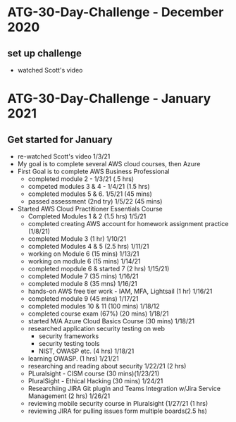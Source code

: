 # ATG-30-Day-Challenge - December 2020
## set up challenge
- watched Scott's video
# ATG-30-Day-Challenge - January 2021
## Get started for January
- re-watched Scott's video 1/3/21
- My goal is to complete several AWS cloud courses, then Azure
- First Goal is to complete AWS Business Professional
  - completed module 2 - 1/3/21 (.5 hrs)
  - competed modules 3 & 4 - 1/4/21 (1.5 hrs)
  - completed modules 5 & 6. 1/5/21 (45 mins)
  - passed assessment (2nd try) 1/5/22 (45 mins)
- Started AWS Cloud Practitioner Essentials Course
  - Completed Modules 1 & 2 (1.5 hrs) 1/5/21
  - completed creating AWS account for homework assignment practice (1/8/21)
  - completed Module 3 (1 hr) 1/10/21
  - completed Modules 4 & 5 (2.5 hrs) 1/11/21
  - working on Module 6 (15 mins) 1/13/21
  - working on modlule 6 (15 mins) 1/14/21
  - completed mopdule 6 & started 7 (2 hrs) 1/15/21)
  - completed Module 7 (35 mins) 1/16/21
  - completed module 8 (35 mns) 1/16/21
  - hands-on AWS free tier work - IAM, MFA, Lightsail (1 hr) 1/16/21
  - completed module 9 (45 mins) 1/17/21
  - completed modules 10 & 11 (100 mins) 1/18/12
  - completed course exam (67%) (20 mins) 1/18/21
  - started M/A Azure Cloud Basics Course (30 mins) 1/18/21
  - researched application security testing on web
    - security frameworks
    - security testing tools
    - NIST, OWASP etc. (4 hrs) 1/18/21
  - learning OWASP. (1 hrs) 1/21/21
  - researching and reading about security 1/22/21 (2 hrs)
  - PLuralsight - CISM course (30 mins)(1/23/21)
  - PluralSight - Ethical Hacking (30 mins) 1/24/21
  - Researchiing JIRA Git plugIn and Teams Integration w/Jira Service Management (2 hrs) 1/26/21
  - reviewing mobile security course in Pluralsight (1/27/21 (1 hrs)
  - reviewing JIRA for pulling issues form multiple boards(2.5 hs)
